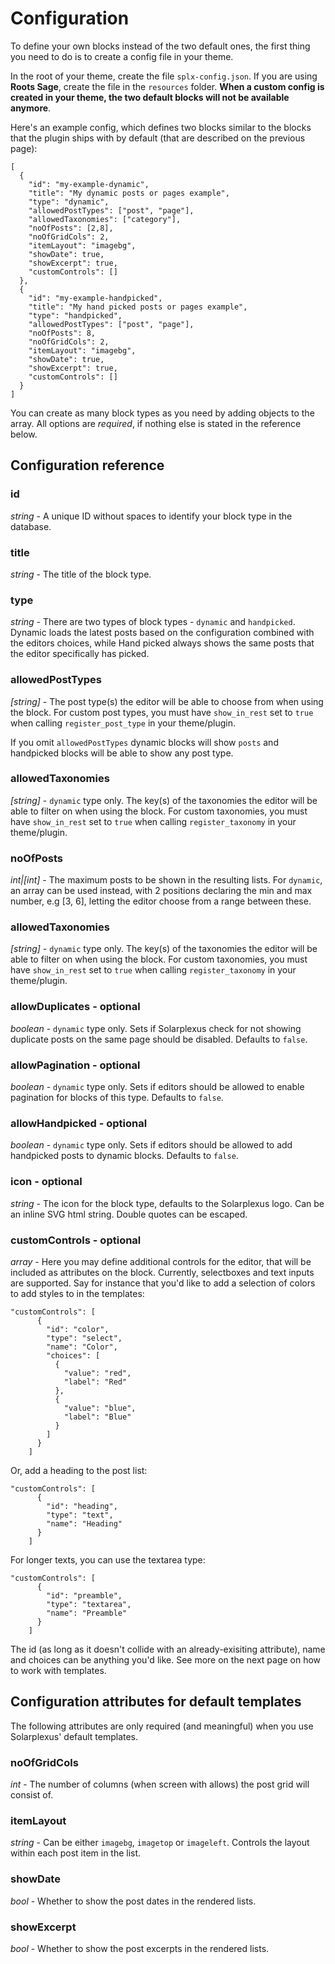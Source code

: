 # Configuration

To define your own blocks instead of the two default ones, the first thing you need to do is to create a config file in your theme.

In the root of your theme, create the file `splx-config.json`. If you are using **Roots Sage**, create the file in the `resources` folder. **When a custom config is created in your theme, the two default blocks will not be available anymore**.

Here's an example config, which defines two blocks similar to the blocks that the plugin ships with by default (that are described on the previous page):

```
[
  {
    "id": "my-example-dynamic",
    "title": "My dynamic posts or pages example",
    "type": "dynamic",
    "allowedPostTypes": ["post", "page"],
    "allowedTaxonomies": ["category"],
    "noOfPosts": [2,8],
    "noOfGridCols": 2,
    "itemLayout": "imagebg",
    "showDate": true,
    "showExcerpt": true,
    "customControls": []
  },
  {
    "id": "my-example-handpicked",
    "title": "My hand picked posts or pages example",
    "type": "handpicked",
    "allowedPostTypes": ["post", "page"],
    "noOfPosts": 8,
    "noOfGridCols": 2,
    "itemLayout": "imagebg",
    "showDate": true,
    "showExcerpt": true,
    "customControls": []
  }
]

```

You can create as many block types as you need by adding objects to the array. All options are _required_, if nothing else is stated in the reference below.

## Configuration reference

### id

_string_ - A unique ID without spaces to identify your block type in the database.

### title

_string_ - The title of the block type.

### type

_string_ - There are two types of block types - `dynamic` and `handpicked`. Dynamic loads the latest posts based on the configuration combined with the editors choices, while Hand picked always shows the same posts that the editor specifically has picked.

### allowedPostTypes

_[string]_ - The post type(s) the editor will be able to choose from when using the block. For custom post types, you must have `show_in_rest` set to `true` when calling `register_post_type` in your theme/plugin.

If you omit `allowedPostTypes` dynamic blocks will show `posts` and handpicked blocks will be able to show any post type.

### allowedTaxonomies

_[string]_ - `dynamic` type only. The key(s) of the taxonomies the editor will be able to filter on when using the block. For custom taxonomies, you must have `show_in_rest` set to `true` when calling `register_taxonomy` in your theme/plugin.

### noOfPosts

_int|[int]_ - The maximum posts to be shown in the resulting lists. For `dynamic`, an array can be used instead, with 2 positions declaring the min and max number, e.g [3, 6], letting the editor choose from a range between these.

### allowedTaxonomies

_[string]_ - `dynamic` type only. The key(s) of the taxonomies the editor will be able to filter on when using the block. For custom taxonomies, you must have `show_in_rest` set to `true` when calling `register_taxonomy` in your theme/plugin.

### allowDuplicates - optional

_boolean_ - `dynamic` type only. Sets if Solarplexus check for not showing duplicate posts on the same page should be disabled. Defaults to `false`.

### allowPagination - optional

_boolean_ - `dynamic` type only. Sets if editors should be allowed to enable pagination for blocks of this type. Defaults to `false`.

### allowHandpicked - optional

_boolean_ - `dynamic` type only. Sets if editors should be allowed to add handpicked posts to dynamic blocks. Defaults to `false`.

### icon - optional

_string_ - The icon for the block type, defaults to the Solarplexus logo. Can be an inline SVG html string. Double quotes can be escaped.

### customControls - optional

_array_ - Here you may define additional controls for the editor, that will be included as attributes on the block. Currently, selectboxes and text inputs are supported. Say for instance that you'd like to add a selection of colors to add styles to in the templates:

```
"customControls": [
      {
        "id": "color",
        "type": "select",
        "name": "Color",
        "choices": [
          {
            "value": "red",
            "label": "Red"
          },
          {
            "value": "blue",
            "label": "Blue"
          }
        ]
      }
    ]
```

Or, add a heading to the post list:

```
"customControls": [
      {
        "id": "heading",
        "type": "text",
        "name": "Heading"
      }
    ]
```

For longer texts, you can use the textarea type:

```
"customControls": [
      {
        "id": "preamble",
        "type": "textarea",
        "name": "Preamble"
      }
    ]
```

The id (as long as it doesn't collide with an already-exisiting attribute), name and choices can be anything you'd like. See more on the next page on how to work with templates.

## Configuration attributes for default templates

The following attributes are only required (and meaningful) when you use Solarplexus' default templates.

### noOfGridCols

_int_ - The number of columns (when screen with allows) the post grid will consist of.

### itemLayout

_string_ - Can be either `imagebg`, `imagetop` or `imageleft`. Controls the layout within each post item in the list.

### showDate

_bool_ - Whether to show the post dates in the rendered lists.

### showExcerpt

_bool_ - Whether to show the post excerpts in the rendered lists.
